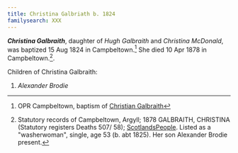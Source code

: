 ```yaml
---
title: Christina Galbriath b. 1824
familysearch: XXX
---
```

***Christina Galbraith***, daughter of *Hugh Galbraith* and *Christina McDonald*, was baptized 15 Aug 1824 in Campbeltown.[^birth]
She died 10 Apr 1878 in Campbeltown.[^death].

Children of Christina Galbraith:

1. *Alexander Brodie*


[^birth]: OPR Campbeltown, baptism of [Christian Galbraith](/sources/opr-campbeltown-births.md#1824-08-15-christian-galbreath)

[^death]: Statutory records of Campbeltown, Argyll; 1878 GALBRAITH, CHRISTINA (Statutory registers Deaths 507/ 58); [ScotlandsPeople](https://www.scotlandspeople.gov.uk/view-image/nrs_stat_deaths/2158386).  Listed as a "washerwoman", single, age 53 (b.  abt 1825). Her son Alexander Brodie present.

[^census1861]: Coming soon.
